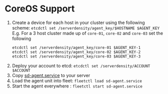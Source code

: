 # CoreOS Support

1. Create a device for each host in your cluster using the following scheme: `etcdctl set /serverdensity/agent_key/$HOSTNAME $AGENT_KEY` E.g. For a 3 host cluster made up of `core-01`, `core-02` and `core-03` set the following
	```
	etcdctl set /serverdensity/agent_key/core-01 $AGENT_KEY-1
	etcdctl set /serverdensity/agent_key/core-02 $AGENT_KEY-2
	etcdctl set /serverdensity/agent_key/core-03 $AGENT_KEY-3
	```
2. Deploy your account to etcd: `etcdctl set /serverdensity/ACCOUNT $ACCOUNT`
3. Copy [sd-agent.service](sd-agent.service) to your server
4. Load the agent unit into fleet: `fleetctl load sd-agent.service`
5. Start the agent everywhere : `fleetctl start sd-agent.service`